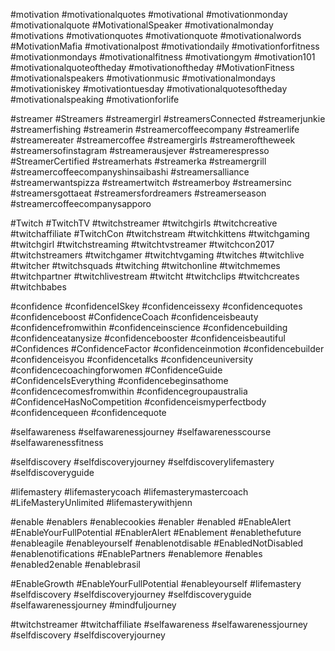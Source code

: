 #motivation #motivationalquotes #motivational #motivationmonday #motivationalquote #MotivationalSpeaker #motivationalmonday #motivations #motivationquotes #motivationquote #motivationalwords #MotivationMafia #motivationalpost #motivationdaily #motivationforfitness #motivationmondays #motivationalfitness #motivationgym #motivation101 #motivationalquoteoftheday #motivationoftheday #MotivationFitness #motivationalspeakers #motivationmusic #motivationalmondays #motivationiskey #motivationtuesday #motivationalquotesoftheday #motivationalspeaking #motivationforlife


#streamer #Streamers #streamergirl #streamersConnected #streamerjunkie #streamerfishing #streamerin #streamercoffeecompany #streamerlife #streamereater #streamercoffee #streamergirls #streameroftheweek #streamersofinstagram #streamerausjever #streamerespresso #StreamerCertified #streamerhats #streamerka #streamergrill #streamercoffeecompanyshinsaibashi #streamersalliance #streamerwantspizza #streamertwitch #streamerboy #streamersinc #streamersgottaeat #streamersfordreamers #streamerseason #streamercoffeecompanysapporo


#Twitch #TwitchTV #twitchstreamer #twitchgirls #twitchcreative #twitchaffiliate #TwitchCon #twitchstream #twitchkittens #twitchgaming #twitchgirl #twitchstreaming #twitchtvstreamer #twitchcon2017 #twitchstreamers #twitchgamer #twitchtvgaming #twitches #twitchlive #twitcher #twitchsquads #twitching #twitchonline #twitchmemes #twitchpartner #twitchlivestream #twitcht #twitchclips #twitchcreates #twitchbabes

#confidence #confidenceISkey #confidenceissexy #confidencequotes #confidenceboost #ConfidenceCoach #confidenceisbeauty #confidencefromwithin #confidenceinscience #confidencebuilding #confidenceatanysize #confidencebooster #confidenceisbeautiful #Confidences #ConfidenceFactor #confidenceinmotion #confidencebuilder #confidenceisyou #confidencetalks #confidenceuniversity #confidencecoachingforwomen #ConfidenceGuide #ConfidenceIsEverything #confidencebeginsathome #confidencecomesfromwithin #confidencegroupaustralia #ConfidenceHasNoCompetition #confidenceismyperfectbody #confidencequeen #confidencequote

#selfawareness #selfawarenessjourney #selfawarenesscourse #selfawarenessfitness

#selfdiscovery #selfdiscoveryjourney #selfdiscoverylifemastery #selfdiscoveryguide

#lifemastery #lifemasterycoach #lifemasterymastercoach #LifeMasteryUnlimited #lifemasterywithjenn

#enable #enablers #enablecookies #enabler #enabled #EnableAlert #EnableYourFullPotential #EnablerAlert #Enablement #enablethefuture #enableagile #enableyourself #enablenotdisable #EnabledNotDisabled #enablenotifications #EnablePartners #enablemore  #enables #enabled2enable #enablebrasil

#EnableGrowth
#EnableYourFullPotential
#enableyourself
#lifemastery
#selfdiscovery #selfdiscoveryjourney #selfdiscoveryguide
#selfawarenessjourney
#mindfuljourney

#twitchstreamer #twitchaffiliate
#selfawareness #selfawarenessjourney
#selfdiscovery #selfdiscoveryjourney
